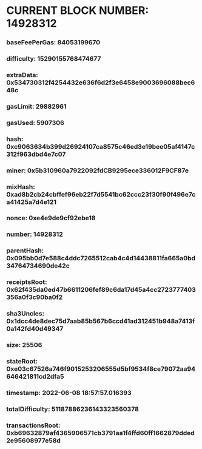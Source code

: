 # CURRENT BLOCK NUMBER: 14928312

### baseFeePerGas: 84053199670
### difficulty: 15290155768474677
### extraData: 0x534730312f4254432e636f6d2f3e6458e9003696088bec648c
### gasLimit: 29882961
### gasUsed: 5907306
### hash: 0xc9063634b399d26924107ca8575c46ed3e19bee05af4147c312f963dbd4e7c07
### miner: 0x5b310960a7922092fdCB9295ece336012F9CF87e
### mixHash: 0xad8b2cb24cbffef96eb22f7d5541bc62ccc23f30f90f496e7ca41425a7d4e121
### nonce: 0xe4e9de9cf92ebe18
### number: 14928312
### parentHash: 0x095bb0d7e588c4ddc7265512cab4c4d14438811fa665a0bd34764734690de42c
### receiptsRoot: 0x62f435da0ed47b6611206fef89c6da17d45a4cc2723777403356a0f3c90ba0f2
### sha3Uncles: 0x1dcc4de8dec75d7aab85b567b6ccd41ad312451b948a7413f0a142fd40d49347
### size: 25506
### stateRoot: 0xe03c67526a746f9015253206555d5bf9534f8ce79072aa94646421811cd2dfa5
### timestamp: 2022-06-08 18:57:57.016393
### totalDifficulty: 51187886236143323560378
### transactionsRoot: 0xb69632879af4365906571cb3791aa1f4ffd60ff1662879dded2e95608977e58d
